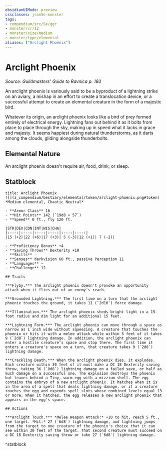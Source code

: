 ```yaml
---
obsidianUIMode: preview
cssclasses: json5e-monster
tags:
- compendium/src/5e/ggr
- monster/cr/12
- monster/size/medium
- monster/type/elemental
aliases: ["Arclight Phoenix"]
---
```

# Arclight Phoenix
*Source: Guildmasters' Guide to Ravnica p. 193*  

An arclight phoenix is variously said to be a byproduct of a lightning strike on an aviary, a mishap in an effort to create a translocation device, or a successful attempt to create an elemental creature in the form of a majestic bird.

Whatever its origin, an arclight phoenix looks like a bird of prey formed entirely of electrical energy. Lightning fans out behind it as it bolts from place to place through the sky, making up in speed what it lacks in grace and majesty. It seems happiest during natural thunderstorms, as it darts among the clouds, gliding alongside thunderbolts.

## Elemental Nature

An arclight phoenix doesn't require air, food, drink, or sleep.

## Statblock

```ad-statblock
title: Arclight Phoenix
![](z_compendium/bestiary/elemental/token/arclight-phoenix.png#token)
*Medium elemental, Chaotic Neutral*

- **Armor Class** 16 
- **Hit Points** 142 (`19d8 + 57`)
- **Speed** 0 ft., fly 120 ft.

|STR|DEX|CON|INT|WIS|CHA|
|:---:|:---:|:---:|:---:|:---:|:---:|
|15 (+2)|22 (+6)|17 (+3)| 5 (-3)|12 (+1)| 7 (-2)|

- **Proficiency Bonus** +4
- **Saving Throws** Dexterity +10
- **Skills** ⏤
- **Senses** darkvision 60 ft., passive Perception 11
- **Languages** —
- **Challenge** 12

## Traits

***Flyby.*** The arclight phoenix doesn't provoke an opportunity attack when it flies out of an enemy's reach.

***Grounded Lightning.*** The first time on a turn that the arclight phoenix touches the ground, it takes 11 (`2d10`) force damage.

***Illumination.*** The arclight phoenix sheds bright light in a 15-foot radius and dim light for an additional 15 feet.

***Lightning Form.*** The arclight phoenix can move through a space as narrow as 1 inch wide without squeezing. A creature that touches the phoenix or hits it with a melee attack while within 5 feet of it takes 9 (`2d8`) lightning damage. In addition, the arclight phoenix can enter a hostile creature's space and stop there. The first time it enters a creature's space on a turn, that creature takes 9 (`2d8`) lightning damage.

***Crackling Death.*** When the arclight phoenix dies, it explodes. Each creature within 30 feet of it must make a DC 18 Dexterity saving throw, taking 36 (`8d8`) lightning damage on a failed save, or half as much damage on a successful one. The explosion destroys the phoenix but leaves behind a Tiny, warm egg with a mizzium shell. The egg contains the embryo of a new arclight phoenix. It hatches when it is in the area of a spell that deals lightning damage, or if a creature touches the egg and expends spell slots whose combined levels equal 13 or more. When it hatches, the egg releases a new arclight phoenix that appears in the egg's space.

## Actions

***Arclight Touch.*** *Melee Weapon Attack:* +10 to hit, reach 5 ft., one target. *Hit:* 27 (`6d8`) lightning damage, and lightning jumps from the target to one creature of the phoenix's choice that it can see within 30 feet of the target. That second creature must succeed on a DC 18 Dexterity saving throw or take 27 (`6d8`) lightning damage.
```
^statblock